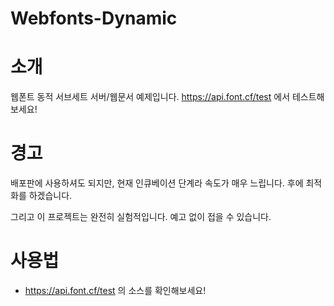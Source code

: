 # Webfonts-Dynamic

소개
========

웹폰트 동적 서브세트 서버/웹문서 예제입니다. https://api.font.cf/test 에서 테스트해보세요!


경고
========

배포판에 사용하셔도 되지만, 현재 인큐베이션 단계라 속도가 매우 느립니다. 후에 최적화를 하겠습니다.

그리고 이 프로젝트는 완전히 실험적입니다. 예고 없이 접을 수 있습니다.


사용법
========

* https://api.font.cf/test 의 소스를 확인해보세요!

